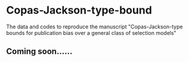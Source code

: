 # Copas-Jackson-type-bound
The data and codes to reproduce the manuscript "Copas-Jackson-type bounds for publication bias over a general class of selection models"


## Coming soon......
